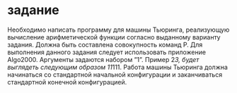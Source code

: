 # задание 
Необходимо написать программу для машины Тьюринга, реализующую вычисление арифметической функции согласно выданному варианту задания. Должна быть составлена совокупность команд P. 
Для выполнения данного задания следует использовать приложение Algo2000.
Аргументы задаются набором ”1”. Пример 2*3, будет выглядеть следующим образом 11*111.
Работа машины Тьюринга должна начинаться со стандартной начальной конфигурации и заканчиваться стандартной конечной конфигурацией.
